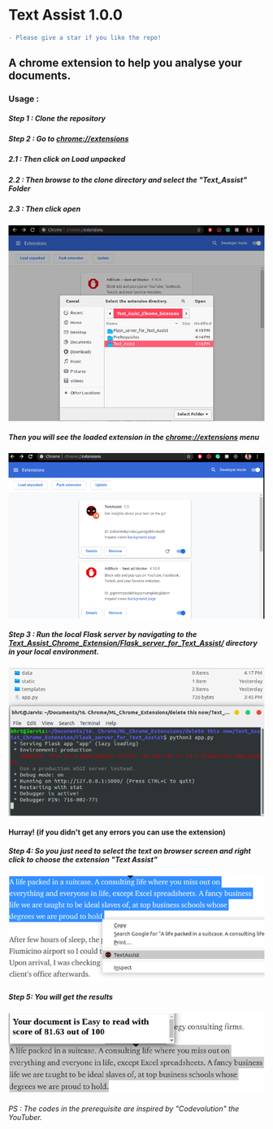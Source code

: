 # Text Assist 1.0.0
```diff
- Please give a star if you like the repo! 
```
## A chrome extension to help you analyse your documents.

### Usage :
##### Step 1 : Clone the repository

##### Step 2 : Go to [chrome://extensions](http:/chrome://extensions)
##### 2.1 : Then click on Load unpacked 
##### 2.2 : Then browse to the clone directory and select the "Text_Assist" Folder
##### 2.3 : Then click open

![](Snaps_for_Readme/browse.png)

##### Then you will see the loaded extension in the [chrome://extensions](http://chrome://extensions) menu

![](Snaps_for_Readme/Extension_page.png)

##### Step 3 : Run the local Flask server by navigating to the [Text_Assist_Chrome_Extension/Flask_server_for_Text_Assist/](https://github.com/bhrt-sharma/Text_Assist_Chrome_Extension/tree/master/Flask_server_for_Text_Assist) directory in your local environment.
![](Snaps_for_Readme/Flask_server.png)

#### Hurray! (if you didn't get any errors you can use the extension)

##### Step 4: So you just need to select the text on browser screen and right click to choose the extension "Text Assist"

![](Snaps_for_Readme/selection.png)

##### Step 5: You will get the results

![](Snaps_for_Readme/score.png)




###### PS : The codes in the prerequisite are inspired by "Codevolution" the YouTuber.
